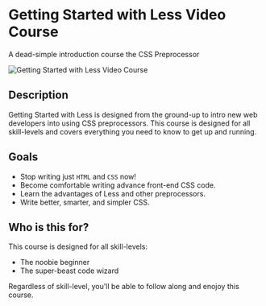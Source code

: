 # Getting Started with Less Video Course

A dead-simple introduction course the CSS Preprocessor

![Getting Started with Less Video Course](https://cdn.scotch.io/2/cEAjCiQYRlmDy0FiR7if_getting-started-with-less-scotch-school.png.jpg)


## Description

Getting Started with Less is designed from the ground-up to intro new web developers into using CSS preprocessors. This course is designed for all skill-levels and covers everything you need to know to get up and running.

## Goals

* Stop writing just `HTML` and `CSS` now!
* Become comfortable writing advance front-end CSS code.
* Learn the advantages of Less and other preprocessors.
* Write better, smarter, and simpler CSS.


## Who is this for?

This course is designed for all skill-levels:

* The noobie beginner
* The super-beast code wizard

Regardless of skill-level, you'll be able to follow along and enojoy this course.
